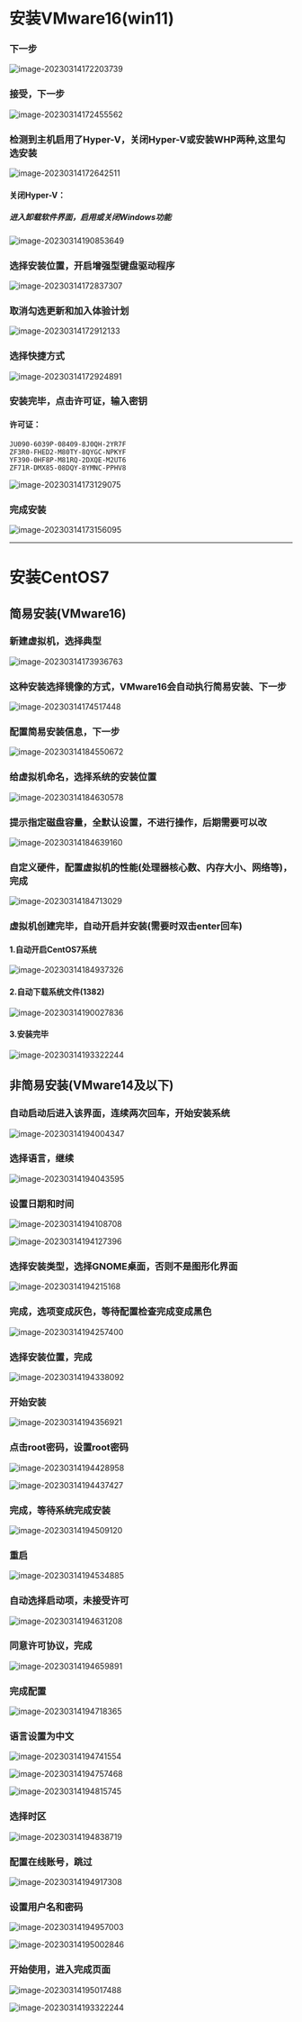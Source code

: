 # 安装VMware16(win11)

### 下一步

![image-20230314172203739](https://typora-picture-zhao.oss-cn-beijing.aliyuncs.com/Typora/202303141951771.png)







### 接受，下一步

![image-20230314172455562](https://typora-picture-zhao.oss-cn-beijing.aliyuncs.com/Typora/202303141952690.png)







### 检测到主机启用了Hyper-V，关闭Hyper-V或安装WHP两种,这里勾选安装

![image-20230314172642511](https://typora-picture-zhao.oss-cn-beijing.aliyuncs.com/Typora/202303141952412.png)

#### 关闭Hyper-V：

##### 进入卸载软件界面，启用或关闭Windows功能

![image-20230314190853649](https://typora-picture-zhao.oss-cn-beijing.aliyuncs.com/Typora/202303141952286.png)









### 选择安装位置，开启增强型键盘驱动程序

![image-20230314172837307](https://typora-picture-zhao.oss-cn-beijing.aliyuncs.com/Typora/202303141952974.png)







### 取消勾选更新和加入体验计划

![image-20230314172912133](https://typora-picture-zhao.oss-cn-beijing.aliyuncs.com/Typora/202303141952156.png)







### 选择快捷方式

![image-20230314172924891](https://typora-picture-zhao.oss-cn-beijing.aliyuncs.com/Typora/202303142006366.png)







### 安装完毕，点击许可证，输入密钥

#### 许可证：

```
JU090-6039P-08409-8J0QH-2YR7F
ZF3R0-FHED2-M80TY-8QYGC-NPKYF
YF390-0HF8P-M81RQ-2DXQE-M2UT6
ZF71R-DMX85-08DQY-8YMNC-PPHV8
```

![image-20230314173129075](https://typora-picture-zhao.oss-cn-beijing.aliyuncs.com/Typora/202303141953268.png)







### 完成安装

![image-20230314173156095](https://typora-picture-zhao.oss-cn-beijing.aliyuncs.com/Typora/202303141953603.png)





----





# 安装CentOS7

## 简易安装(VMware16)

### 新建虚拟机，选择典型

![image-20230314173936763](https://typora-picture-zhao.oss-cn-beijing.aliyuncs.com/Typora/202303141953992.png)







### 这种安装选择镜像的方式，VMware16会自动执行简易安装、下一步

![image-20230314174517448](https://typora-picture-zhao.oss-cn-beijing.aliyuncs.com/Typora/202303141953924.png)







### 配置简易安装信息，下一步

![image-20230314184550672](https://typora-picture-zhao.oss-cn-beijing.aliyuncs.com/Typora/202303141953041.png)







### 给虚拟机命名，选择系统的安装位置

![image-20230314184630578](https://typora-picture-zhao.oss-cn-beijing.aliyuncs.com/Typora/202303141953339.png)







### 提示指定磁盘容量，全默认设置，不进行操作，后期需要可以改

![image-20230314184639160](https://typora-picture-zhao.oss-cn-beijing.aliyuncs.com/Typora/202303141953387.png)







### 自定义硬件，配置虚拟机的性能(处理器核心数、内存大小、网络等)，完成

![image-20230314184713029](https://typora-picture-zhao.oss-cn-beijing.aliyuncs.com/Typora/202303141953345.png)







### 虚拟机创建完毕，自动开启并安装(需要时双击enter回车)

#### 1.自动开启CentOS7系统

![image-20230314184937326](https://typora-picture-zhao.oss-cn-beijing.aliyuncs.com/Typora/202303141953796.png)





#### 2.自动下载系统文件(1382)

![image-20230314190027836](https://typora-picture-zhao.oss-cn-beijing.aliyuncs.com/Typora/202303141953344.png)



#### 3.安装完毕

![image-20230314193322244](https://typora-picture-zhao.oss-cn-beijing.aliyuncs.com/Typora/202303141953672.png)







## 非简易安装(VMware14及以下)

### 自动启动后进入该界面，连续两次回车，开始安装系统

![image-20230314194004347](https://typora-picture-zhao.oss-cn-beijing.aliyuncs.com/Typora/202303141954064.png)







### 选择语言，继续

![image-20230314194043595](https://typora-picture-zhao.oss-cn-beijing.aliyuncs.com/Typora/202303142001170.png)







### 设置日期和时间

![image-20230314194108708](https://typora-picture-zhao.oss-cn-beijing.aliyuncs.com/Typora/202303142001074.png)

![image-20230314194127396](https://typora-picture-zhao.oss-cn-beijing.aliyuncs.com/Typora/202303142001269.png)







### 选择安装类型，选择GNOME桌面，否则不是图形化界面

![image-20230314194215168](https://typora-picture-zhao.oss-cn-beijing.aliyuncs.com/Typora/202303142001102.png)







### 完成，选项变成灰色，等待配置检查完成变成黑色

![image-20230314194257400](https://typora-picture-zhao.oss-cn-beijing.aliyuncs.com/Typora/202303142001730.png)







### 选择安装位置，完成

![image-20230314194338092](https://typora-picture-zhao.oss-cn-beijing.aliyuncs.com/Typora/202303142001568.png)







### 开始安装

![image-20230314194356921](https://typora-picture-zhao.oss-cn-beijing.aliyuncs.com/Typora/202303142001319.png)







### 点击root密码，设置root密码

![image-20230314194428958](https://typora-picture-zhao.oss-cn-beijing.aliyuncs.com/Typora/202303142002419.png)

![image-20230314194437427](https://typora-picture-zhao.oss-cn-beijing.aliyuncs.com/Typora/202303142002557.png)







### 完成，等待系统完成安装

![image-20230314194509120](https://typora-picture-zhao.oss-cn-beijing.aliyuncs.com/Typora/202303142002076.png)







### 重启

![image-20230314194534885](https://typora-picture-zhao.oss-cn-beijing.aliyuncs.com/Typora/202303142002085.png)







### 自动选择启动项，未接受许可

![image-20230314194631208](https://typora-picture-zhao.oss-cn-beijing.aliyuncs.com/Typora/202303142002519.png)







### 同意许可协议，完成

![image-20230314194659891](https://typora-picture-zhao.oss-cn-beijing.aliyuncs.com/Typora/202303142002302.png)







### 完成配置

![image-20230314194718365](https://typora-picture-zhao.oss-cn-beijing.aliyuncs.com/Typora/202303142002778.png)







### 语言设置为中文

![image-20230314194741554](https://typora-picture-zhao.oss-cn-beijing.aliyuncs.com/Typora/202303142002918.png)

![image-20230314194757468](https://typora-picture-zhao.oss-cn-beijing.aliyuncs.com/Typora/202303142002549.png)

![image-20230314194815745](https://typora-picture-zhao.oss-cn-beijing.aliyuncs.com/Typora/202303142002166.png)







### 选择时区

![image-20230314194838719](https://typora-picture-zhao.oss-cn-beijing.aliyuncs.com/Typora/202303142002192.png)







### 配置在线账号，跳过

![image-20230314194917308](https://typora-picture-zhao.oss-cn-beijing.aliyuncs.com/Typora/202303142002388.png)







### 设置用户名和密码

![image-20230314194957003](https://typora-picture-zhao.oss-cn-beijing.aliyuncs.com/Typora/202303142002197.png)

![image-20230314195002846](https://typora-picture-zhao.oss-cn-beijing.aliyuncs.com/Typora/202303142002385.png)







### 开始使用，进入完成页面

![image-20230314195017488](https://typora-picture-zhao.oss-cn-beijing.aliyuncs.com/Typora/202303142002018.png)

![image-20230314193322244](https://typora-picture-zhao.oss-cn-beijing.aliyuncs.com/Typora/202303141953672.png)